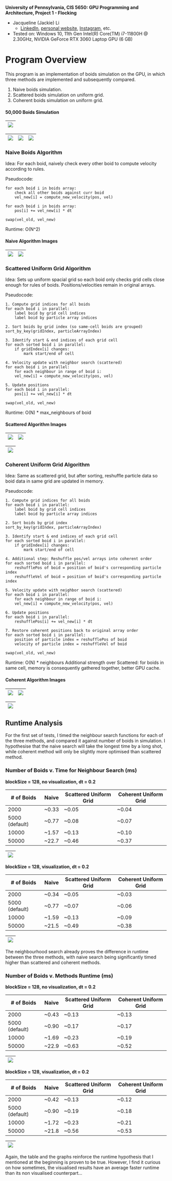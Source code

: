 **University of Pennsylvania, CIS 5650: GPU Programming and Architecture,
Project 1 - Flocking**

* Jacqueline (Jackie) Li
  * [LinkedIn](https://www.linkedin.com/in/jackie-lii/), [personal website](https://sites.google.com/seas.upenn.edu/jacquelineli/home), [Instagram](https://www.instagram.com/sagescherrytree/), etc.
* Tested on: Windows 10, 11th Gen Intel(R) Core(TM) i7-11800H @ 2.30GHz, NVIDIA GeForce RTX 3060 Laptop GPU (6 GB)

# Program Overview

This program is an implementation of boids simulation on the GPU, in which three methods are implemented and subsequently compared. 
1. Naive boids simulation. 
2. Scattered boids simulation on uniform grid.
3. Coherent boids simulation on uniform grid.

#### 50,000 Boids Simulation

| ![](images/50000Boids.gif) |
|:--:|

| ![](images/50000Boids.png) | ![](images/50000Boids2.png) | ![](images/50000Boids3.png) |
|:--:|:--:|:--:|


### Naive Boids Algorithm

Idea: For each boid, naively check every other boid to compute velocity according to rules.

Pseudocode:

```
for each boid i in boids array:
    check all other boids against curr boid
    vel_new[i] = compute_new_velocity(pos, vel)

for each boid i in boids array:
    pos[i] += vel_new[i] * dt

swap(vel_old, vel_new)
```

Runtime: O(N^2)

#### Naive Algorithm Images

| ![](images/HW1.2_naiveBoidsUpdate.png) | ![](images/HW1.2_naiveBoids.gif) |
|:--:|:--:|

### Scattered Uniform Grid Algorithm

Idea: Sets up uniform spacial grid so each boid only checks grid cells close enough for rules of boids. Positions/velocities remain in original arrays.

Pseudocode:

```
1. Compute grid indices for all boids
for each boid i in parallel:
    label boid by grid cell indices
    label boid by particle array indices

2. Sort boids by grid index (so same-cell boids are grouped)
sort_by_key(gridIndex, particleArrayIndex)

3. Identify start & end indices of each grid cell
for each sorted boid i in parallel:
    if gridIndex[i] changes:
        mark start/end of cell

4. Velocity update with neighbor search (scattered)
for each boid i in parallel:
    for each neighbour in range of boid i:
	vel_new[i] = compute_new_velocity(pos, vel)

5. Update positions
for each boid i in parallel:
    pos[i] += vel_new[i] * dt

swap(vel_old, vel_new)
```

Runtime: O(N) * max_neighbours of boid

#### Scattered Algorithm Images

| ![](images/HW2.1_scatteredBoids.png) | ![](images/HW2.1_scatteredBoids2.png) |
|:--:|:--:|

| ![](images/HW2.1_scatteredBoids.gif) |
|:--:|

### Coherent Uniform Grid Algorithm

Idea: Same as scattered grid, but after sorting, reshuffle particle data so boid data in same grid are updated in memory.

Pseudocode:
```
1. Compute grid indices for all boids
for each boid i in parallel:
    label boid by grid cell indices
    label boid by particle array indices

2. Sort boids by grid index
sort_by_key(gridIndex, particleArrayIndex)

3. Identify start & end indices of each grid cell
for each sorted boid i in parallel:
    if gridIndex[i] changes:
        mark start/end of cell

4. Additional step: Reshuffle pos/vel arrays into coherent order
for each sorted boid i in parallel:
    reshufflePos of boid = position of boid's corresponding particle index
    reshuffleVel of boid = position of boid's corresponding particle index

5. Velocity update with neighbor search (scattered)
for each boid i in parallel:
    for each neighbour in range of boid i:
	vel_new[i] = compute_new_velocity(pos, vel)

6. Update positions
for each boid i in parallel:
    reshufflePos[i] += vel_new[i] * dt

7. Restore coherent positions back to original array order
for each sorted boid i in parallel:
    position of particle index = reshufflePos of boid
    velocity of particle index = reshuffleVel of boid

swap(vel_old, vel_new)
```

Runtime: O(N) * neighbours
Additional strength over Scattered: for boids in same cell, memory is consequently gathered together, better GPU cache.

#### Coherent Algorithm Images

| ![](images/HW2.3_coherentBoids.png) | ![](images/HW2.3_coherentBoids2.png) |
|:--:|:--:|

| ![](images/HW2.3_coherentBoids.gif) |
|:--:|


## Runtime Analysis

For the first set of tests, I timed the neighbour search functions for each of the three methods, and compared it against number of boids in simulation. I hypothesise that the naive search will take the longest time by a long shot, while coherent method will only be slightly more optimised than scattered method.

### Number of Boids v. Time for Neighbour Search (ms)

**blockSize = 128, no visualization, dt = 0.2**

| # of Boids     | Naive | Scattered Uniform Grid | Coherent Uniform Grid |
|----------------|-------|------------------------|-----------------------|
| 2000           | ~0.33 | ~0.05                  | ~0.04                 |
| 5000 (default) | ~0.77 | ~0.08                  | ~0.07                 |
| 10000          | ~1.57 | ~0.13                  | ~0.10                 |
| 50000          | ~22.7 | ~0.46                  | ~0.37                 |

| ![](images/no_vis_neighbourSearch_graph.png) |
|:--:|

**blockSize = 128, visualization, dt = 0.2**

| # of Boids     | Naive | Scattered Uniform Grid | Coherent Uniform Grid |
|----------------|-------|------------------------|-----------------------|
| 2000           | ~0.34 | ~0.05                  | ~0.03                 |
| 5000 (default) | ~0.77 | ~0.07                  | ~0.06                 |
| 10000          | ~1.59 | ~0.13                  | ~0.09                 |
| 50000          | ~21.5 | ~0.49                  | ~0.38                 |

| ![](images/vis_neighbourSearch_graph.png) |
|:--:|

The neighbourhood search already proves the difference in runtime between the three methods, with naive search being significantly timed higher than scattered and coherent methods. 

### Number of Boids v. Methods Runtime (ms)

**blockSize = 128, no visualization, dt = 0.2**

| # of Boids     | Naive | Scattered Uniform Grid | Coherent Uniform Grid |
|----------------|-------|------------------------|-----------------------|
| 2000           | ~0.43 | ~0.13                  | ~0.13                 |
| 5000 (default) | ~0.90 | ~0.17                  | ~0.17                 |
| 10000          | ~1.69 | ~0.23                  | ~0.19                 |
| 50000          | ~22.9 | ~0.63                  | ~0.52                 |

| ![](images/no_vis_simulation_graph.png) |
|:--:|

**blockSize = 128, visualization, dt = 0.2**

| # of Boids     | Naive | Scattered Uniform Grid | Coherent Uniform Grid |
|----------------|-------|------------------------|-----------------------|
| 2000           | ~0.42 | ~0.13                  | ~0.12                 |
| 5000 (default) | ~0.90 | ~0.19                  | ~0.18                 |
| 10000          | ~1.72 | ~0.23                  | ~0.21                 |
| 50000          | ~21.8 | ~0.56                  | ~0.53                 |

| ![](images/vis_simulation_graph.png) |
|:--:|

Again, the table and the graphs reinforce the runtime hypothesis that I mentioned at the beginning is proven to be true. However, I find it curious on how sometimes, the visualised results have an average faster runtime than its non visualised counterpart...

